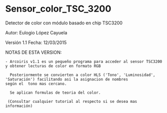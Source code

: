 # Sensor_color_TSC_3200

Detector de color con módulo basado en chip TSC3200

Autor: Eulogio López Cayuela

Versión 1.1    Fecha: 12/03/2015


  NOTAS DE ESTA VERSION:
  
    - Arcoiris v1.1 es un pequeño programa para acceder al sensor TSC3200 y obtener lecturas de color en formato RGB
 
      Posteriormente se convierten a color HLS ('Tono', 'Luminosidad',  'Saturación') facilitando asi la asignacion de nombres              según el  tono mas cercano.
 
      Se aplican formulas de teoria del color.
 
     (Consultar cualquier tutorial al respecto si se desea mas información)
